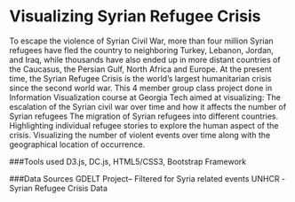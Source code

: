 # Visualizing Syrian Refugee Crisis 
To escape the violence of Syrian Civil War, more than four million Syrian refugees have fled the country to neighboring Turkey, Lebanon, Jordan, and Iraq, while thousands have also ended up in more distant countries of the Caucasus, the Persian Gulf, North Africa and Europe. At the present time, the Syrian Refugee Crisis is the world’s largest humanitarian crisis since the second world war.
This 4 member group class project done in Information Visualization course at Georgia Tech aimed at visualizing:
The escalation of the Syrian civil war over time and how it affects the number of Syrian refugees
The migration of Syrian refugees into different countries.
Highlighting individual refugee stories to explore the human aspect of the crisis.
Visualizing the number of violent events over time along with the geographical location of occurrence.

###Tools used
D3.js, DC.js, HTML5/CSS3, Bootstrap Framework

###Data Sources
GDELT Project– Filtered for Syria related events
UNHCR -Syrian Refugee Crisis Data
